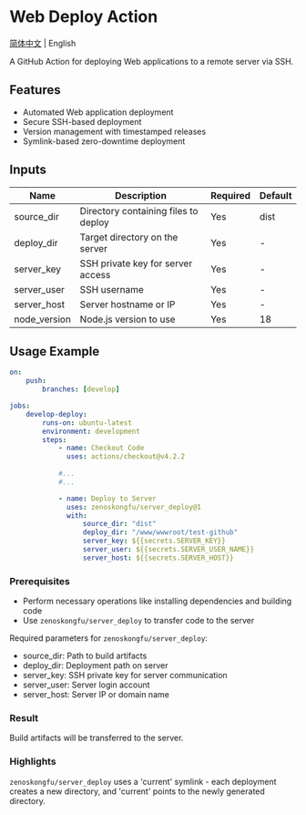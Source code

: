 # Web Deploy Action

[简体中文](./README.zh-CN.md) | English

A GitHub Action for deploying Web applications to a remote server via SSH.

## Features
- Automated Web application deployment
- Secure SSH-based deployment
- Version management with timestamped releases
- Symlink-based zero-downtime deployment

## Inputs
| Name | Description | Required | Default |
|------|-------------|----------|---------|
| source_dir | Directory containing files to deploy | Yes | dist |
| deploy_dir | Target directory on the server | Yes | - |
| server_key | SSH private key for server access | Yes | - |
| server_user | SSH username | Yes | - |
| server_host | Server hostname or IP | Yes | - |
| node_version | Node.js version to use | Yes | 18 |

## Usage Example

```yml
on:
    push:
        branches: [develop]

jobs:
    develop-deploy:
        runs-on: ubuntu-latest
        environment: development
        steps:
            - name: Checkout Code
              uses: actions/checkout@v4.2.2
            
            #...
            #...

            - name: Deploy to Server
              uses: zenoskongfu/server_deploy@1
              with:
                  source_dir: "dist"
                  deploy_dir: "/www/wwwroot/test-github"
                  server_key: ${{secrets.SERVER_KEY}}
                  server_user: ${{secrets.SERVER_USER_NAME}}
                  server_host: ${{secrets.SERVER_HOST}}
```

### Prerequisites
- Perform necessary operations like installing dependencies and building code
- Use `zenoskongfu/server_deploy` to transfer code to the server

Required parameters for `zenoskongfu/server_deploy`:
- source_dir: Path to build artifacts
- deploy_dir: Deployment path on server
- server_key: SSH private key for server communication
- server_user: Server login account
- server_host: Server IP or domain name

### Result
Build artifacts will be transferred to the server.

### Highlights
`zenoskongfu/server_deploy` uses a 'current' symlink - each deployment creates a new directory, and 'current' points to the newly generated directory.
